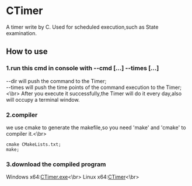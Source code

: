 # CTimer
A timer write by C. Used for scheduled execution,such as State examination.
## How to use
### 1.run this cmd in console with --cmd [...] --times [...]
--dir will push the command to the Timer;  
--times will push the time points of the command execution to the Timer;<\br>
After you execute it successfully,the Timer will do it every day,also will occupy a terminal window.
### 2.compiler
we use cmake to generate the makefile,so you need 'make' and 'cmake' to compiler it.<\br>
~~~shell/bash
cmake CMakeLists.txt;
make;
~~~
### 3.download the compiled program
Windows x64:[CTimer.exe](https://github.com/sketchdee/CTimer/blob/main/CTimer)<\br>
Linux x64:[CTimer](https://github.com/sketchdee/CTimer/blob/main/CTimer.exe)<\br>
